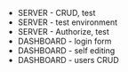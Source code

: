 - SERVER - CRUD, test
- SERVER - test environment
- SERVER - Authorize, test
- DASHBOARD - login form
- DASHBOARD - self editing
- DASHBOARD - users CRUD
